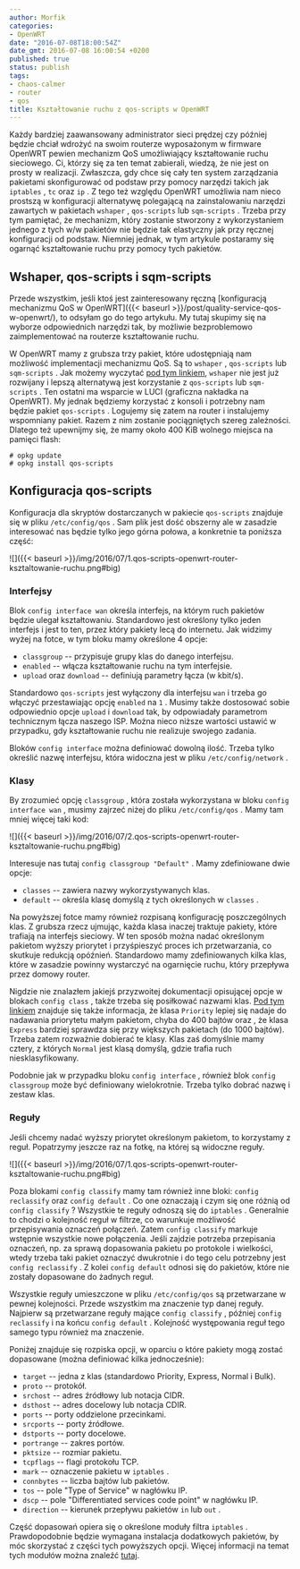 ```yaml
---
author: Morfik
categories:
- OpenWRT
date: "2016-07-08T18:00:54Z"
date_gmt: 2016-07-08 16:00:54 +0200
published: true
status: publish
tags:
- chaos-calmer
- router
- qos
title: Kształtowanie ruchu z qos-scripts w OpenWRT
---
```


Każdy bardziej zaawansowany administrator sieci prędzej czy później będzie chciał wdrożyć na swoim
routerze wyposażonym w firmware OpenWRT pewien mechanizm QoS umożliwiający kształtowanie ruchu
sieciowego. Ci, którzy się za ten temat zabierali, wiedzą, że nie jest on prosty w realizacji.
Zwłaszcza, gdy chce się cały ten system zarządzania pakietami skonfigurować od podstaw przy pomocy
narzędzi takich jak `iptables` , `tc` oraz `ip` . Z tego też względu OpenWRT umożliwia nam nieco
prostszą w konfiguracji alternatywę polegającą na zainstalowaniu narzędzi zawartych w pakietach
`wshaper` , `qos-scripts` lub `sqm-scripts` . Trzeba przy tym pamiętać, że mechanizm, który zostanie
stworzony z wykorzystaniem jednego z tych w/w pakietów nie będzie tak elastyczny jak przy ręcznej
konfiguracji od podstaw. Niemniej jednak, w tym artykule postaramy się ogarnąć kształtowanie ruchu
przy pomocy tych pakietów.

<!--more-->
## Wshaper, qos-scripts i sqm-scripts

Przede wszystkim, jeśli ktoś jest zainteresowany ręczną [konfiguracją mechanizmu QoS w
OpenWRT]({{< baseurl >}}/post/quality-service-qos-w-openwrt/), to odsyłam go do tego artykułu. My
tutaj skupimy się na wyborze odpowiednich narzędzi tak, by możliwie bezproblemowo zaimplementować na
routerze kształtowanie ruchu.

W OpenWRT mamy z grubsza trzy pakiet, które udostępniają nam możliwość implementacji mechanizmu QoS.
Są to `wshaper` , `qos-scripts` lub `sqm-scripts` . Jak możemy wyczytać [pod tym
linkiem](https://wiki.openwrt.org/doc/uci/qos), `wshaper` nie jest już rozwijany i lepszą
alternatywą jest korzystanie z `qos-scripts` lub `sqm-scripts` . Ten ostatni ma wsparcie w LUCI
(graficzna nakładka na OpenWRT). My jednak będziemy korzystać z konsoli i potrzebny nam będzie
pakiet `qos-scripts` . Logujemy się zatem na router i instalujemy wspomniany pakiet. Razem z nim
zostanie pociągniętych szereg zależności. Dlatego też upewnijmy się, że mamy około 400 KiB wolnego
miejsca na pamięci flash:

    # opkg update
    # opkg install qos-scripts

## Konfiguracja qos-scripts

Konfiguracja dla skryptów dostarczanych w pakiecie `qos-scripts` znajduje się w pliku
`/etc/config/qos` . Sam plik jest dość obszerny ale w zasadzie interesować nas będzie tylko jego
górna połowa, a konkretnie ta poniższa część:

![]({{< baseurl >}}/img/2016/07/1.qos-scripts-openwrt-router-ksztaltowanie-ruchu.png#big)

### Interfejsy

Blok `config interface wan` określa interfejs, na którym ruch pakietów będzie ulegał kształtowaniu.
Standardowo jest określony tylko jeden interfejs i jest to ten, przez który pakiety lecą do
internetu. Jak widzimy wyżej na fotce, w tym bloku mamy określone 4 opcje:

  - `classgroup` -- przypisuje grupy klas do danego interfejsu.
  - `enabled` -- włącza kształtowanie ruchu na tym interfejsie.
  - `upload` oraz `download` -- definiują parametry łącza (w kbit/s).

Standardowo `qos-scripts` jest wyłączony dla interfejsu `wan` i trzeba go włączyć przestawiając
opcję `enabled` na `1` . Musimy także dostosować sobie odpowiednio opcje `upload` i `download` tak,
by odpowiadały parametrom technicznym łącza naszego ISP. Można nieco niższe wartości ustawić w
przypadku, gdy kształtowanie ruchu nie realizuje swojego zadania.

Bloków `config interface` można definiować dowolną ilość. Trzeba tylko określić nazwę interfejsu,
która widoczna jest w pliku `/etc/config/network` .

### Klasy

By zrozumieć opcję `classgroup` , która została wykorzystana w bloku `config interface wan` , musimy
zajrzeć niżej do pliku `/etc/config/qos` . Mamy tam mniej więcej taki kod:

![]({{< baseurl >}}/img/2016/07/2.qos-scripts-openwrt-router-ksztaltowanie-ruchu.png#big)

Interesuje nas tutaj `config classgroup "Default"` . Mamy zdefiniowane dwie opcje:

  - `classes` -- zawiera nazwy wykorzystywanych klas.
  - `default` -- określa klasę domyślą z tych określonych w `classes` .

Na powyższej fotce mamy również rozpisaną konfigurację poszczególnych klas. Z grubsza rzecz ujmując,
każda klasa inaczej traktuje pakiety, które trafiają na interfejs sieciowy. W ten sposób można nadać
określonym pakietom wyższy priorytet i przyśpieszyć proces ich przetwarzania, co skutkuje redukcją
opóźnień. Standardowo mamy zdefiniowanych kilka klas, które w zasadzie powinny wystarczyć na
ogarnięcie ruchu, który przepływa przez domowy router.

Nigdzie nie znalazłem jakiejś przyzwoitej dokumentacji opisującej opcje w blokach `config class` ,
także trzeba się posiłkować nazwami klas. [Pod tym
linkiem](https://wiki.openwrt.org/doc/uci/qos#types_and_groups) znajduje się także informacja, że
klasa `Priority` lepiej się nadaje do nadawania priorytetu małym pakietom, chyba do 400 bajtów oraz
, że klasa `Express` bardziej sprawdza się przy większych pakietach (do 1000 bajtów). Trzeba zatem
rozważnie dobierać te klasy. Klas zaś domyślnie mamy cztery, z których `Normal` jest klasą domyślą,
gdzie trafia ruch niesklasyfikowany.

Podobnie jak w przypadku bloku `config interface` , również blok `config classgroup` może być
definiowany wielokrotnie. Trzeba tylko dobrać nazwę i zestaw klas.

### Reguły

Jeśli chcemy nadać wyższy priorytet określonym pakietom, to korzystamy z reguł. Popatrzymy jeszcze
raz na fotkę, na której są widoczne reguły.

![]({{< baseurl >}}/img/2016/07/1.qos-scripts-openwrt-router-ksztaltowanie-ruchu.png#big)

Poza blokami `config classify` mamy tam również inne bloki: `config reclassify` oraz `config
default` . Co one oznaczają i czym się one różnią od `config classify` ? Wszystkie te reguły odnoszą
się do `iptables` . Generalnie to chodzi o kolejność reguł w filtrze, co warunkuje możliwość
przepisywania oznaczeń połączeń. Zatem `config classify` markuje wstępnie wszystkie nowe połączenia.
Jeśli zajdzie potrzeba przepisania oznaczeń, np. za sprawą dopasowania pakietu po protokole i
wielkości, wtedy trzeba taki pakiet oznaczyć dwukrotnie i do tego celu potrzebny jest `config
reclassify` . Z kolei `config default` odnosi się do pakietów, które nie zostały dopasowane do
żadnych reguł.

Wszystkie reguły umieszczone w pliku `/etc/config/qos` są przetwarzane w pewnej kolejności. Przede
wszystkim ma znaczenie typ danej reguły. Najpierw są przetwarzane reguły mające `config classify` ,
później `config reclassify` i na końcu `config default` . Kolejność występowania reguł tego samego
typu również ma znaczenie.

Poniżej znajduje się rozpiska opcji, w oparciu o które pakiety mogą zostać dopasowane (można
definiować kilka jednocześnie):

  - `target` -- jedna z klas (standardowo Priority, Express, Normal i Bulk).
  - `proto` -- protokół.
  - `srchost` -- adres źródłowy lub notacja CIDR.
  - `dsthost` -- adres docelowy lub notacja CDIR.
  - `ports` -- porty oddzielone przecinkami.
  - `srcports` -- porty źródłowe.
  - `dstports` -- porty docelowe.
  - `portrange` -- zakres portów.
  - `pktsize` -- rozmiar pakietu.
  - `tcpflags` -- flagi protokołu TCP.
  - `mark` -- oznaczenie pakietu w `iptables` .
  - `connbytes` -- liczba bajtów lub pakietów.
  - `tos` -- pole "Type of Service" w nagłówku IP.
  - `dscp` -- pole "Differentiated services code point" w nagłówku IP.
  - `direction` -- kierunek przepływu pakietów `in` lub `out` .

Część dopasowań opiera się o określone moduły filtra `iptables` . Prawdopodobnie będzie wymagana
instalacja dodatkowych pakietów, by móc skorzystać z części tych powyższych opcji. Więcej informacji
na temat tych modułów można znaleźć
[tutaj](http://ipset.netfilter.org/iptables-extensions.man.html).
